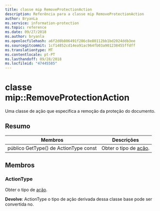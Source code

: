 ```yaml
---
title: classe mip RemoveProtectionAction
description: Referência para a classe mip RemoveProtectionAction
author: BryanLa
ms.service: information-protection
ms.topic: reference
ms.date: 09/27/2018
ms.author: bryanla
ms.openlocfilehash: a6f2d0b806491f286c8e80112bb1bd2024ddb3ee
ms.sourcegitcommit: 1cf14852cd14ea91ac964fb03a901238455ffdff
ms.translationtype: MT
ms.contentlocale: pt-PT
ms.lasthandoff: 09/28/2018
ms.locfileid: "47445585"
---
```

# <a name="class-mipremoveprotectionaction"></a>classe mip::RemoveProtectionAction 
Uma classe de ação que especifica a remoção da proteção do documento.
  
## <a name="summary"></a>Resumo
 Membros                        | Descrições                                
--------------------------------|---------------------------------------------
 público GetType() de ActionType const  |  Obter o tipo de [ação](class_mip_action.md).
  
## <a name="members"></a>Membros
  
### <a name="actiontype"></a>ActionType
Obter o tipo de [ação](class_mip_action.md).

  
**Devolve**: ActionType o tipo de ação derivada dessa classe base pode ser convertida no.